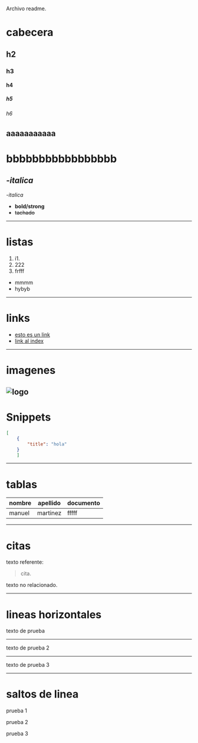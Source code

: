 Archivo readme.
# cabecera 
## h2
### h3
#### h4
##### h5
###### h6
aaaaaaaaaaa
-------------------
bbbbbbbbbbbbbbbbb
==================




-*italica*
---------------
-_italica_
- **bold/strong**
- ~~tachado~~ 

----------------

# listas

1. i1.
2. 222
3. frfff

- mmmm
- hybyb
--------------------------
# links
- [esto es un link](http://www.google.com)
- [link al index](index.html)
----------------------------
# imagenes
![logo](https://dam.ngenespanol.com/wp-content/uploads/2019/03/luna-colores-nuevo.png)
--------------------------
# Snippets
```JSON
[
    {
        "title": "hola"
    }
    ]

```
-----------------------------
# tablas
| nombre | apellido | documento |
|----------|---------|-------|
|manuel | martinez |fffff |

------------------------------


# citas

texto referente:
> cita.

texto no relacionado.


_________________________
# lineas horizontales

texto de prueba

---
texto de prueba 2

***
texto de prueba 3

___

# saltos de linea

prueba 1

prueba 2

prueba 3


